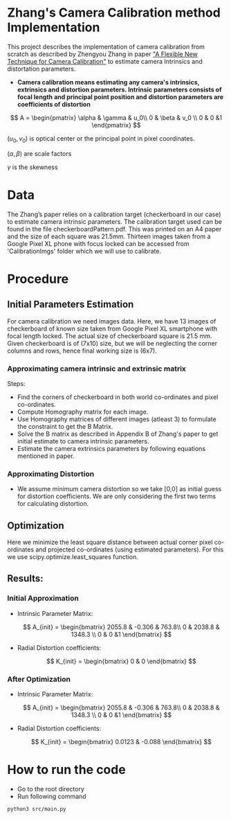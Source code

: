 # Zhang's Camera Calibration method Implementation
This project describes the implementation of camera calibration from scratch as described by Zhengyou Zhang in paper ["A Flexible New Technique for Camera Calibration"](https://www.microsoft.com/en-us/research/wp-content/uploads/2016/02/tr98-71.pdf) to estimate camera Intrinsics and distortation parameters.


- **Camera calibration means estimating any camera's intrinsics, extrinsics and distortion parameters. Intrinsic parameters consists of focal length and principal point position and distortion parameters are coefficients of distortion**

$$
A =
\begin{pmatrix}
\alpha & \gamma & u_0\\
0 & \beta & v_0 \\
0 & 0 &1
\end{pmatrix}
$$

$(u_0,v_0)$ is optical center or the principal point in pixel coordinates.

$(\alpha,\beta)$ are scale factors

$\gamma$ is the skewness


# Data
The Zhang’s paper relies on a calibration target (checkerboard in our case) to estimate camera intrinsic parameters. The calibration target used can be found in the file checkerboardPattern.pdf. This was printed on an A4 paper and the size of each square was 21.5mm. Thirteen images taken from a Google Pixel XL phone with focus locked can be accessed from 'CalibrationImgs' folder which we will use to calibrate.

# Procedure

## Initial Parameters Estimation

For camera calibration we need images data. Here, we have 13 images of checkerboard of known size taken from Google Pixel XL smartphone with focal length locked. The actual size of checkerboard square is 21.5 mm. Given checkerboard is of (7x10) size, but we will be neglecting the corner columns and rows, hence final working size is (6x7).

### Approximating camera intrinsic and extrinsic matrix
Steps:
- Find the corners of checkerboard in both world co-ordinates and pixel co-ordinates.
- Compute Homography matrix for each image.
- Use Homography matrices of different images (atleast 3) to formulate the constraint to get the B Matrix.
- Solve the B matrix as described in Appendix B of Zhang's paper to get initial estimate to camera intrinsic parameters.
- Estimate the camera extrinsics parameters by following equations mentioned in paper.

### Approximating Distortion
- We assume minimum camera distortion so we take [0,0] as initial guess for distortion coefficients. We are only considering the first two terms for calculating distortion.
  
## Optimization
Here we minimize the least square distance between actual corner pixel co-ordinates and projected co-ordinates (using estimated parameters). For this we use scipy.optimize.least_squares function.

## Results:

### Initial Approximation

- Intrinsic Parameter Matrix:

    $$
    A_{init} =
    \begin{bmatrix}
    2055.8 & -0.306 & 763.8\\
    0 & 2038.8 & 1348.3 \\
    0 & 0 &1
    \end{bmatrix}
    $$

- Radial Distortion coefficients:

    $$
    K_{init} =
    \begin{bmatrix}
    0 & 0
    \end{bmatrix}
    $$

### After Optimization

- Intrinsic Parameter Matrix:

    $$
    A_{init} =
    \begin{bmatrix}
    2055.8 & -0.306 & 763.8\\
    0 & 2038.8 & 1348.3 \\
    0 & 0 &1
    \end{bmatrix}
    $$

- Radial Distortion coefficients:

    $$
    K_{init} =
    \begin{bmatrix}
    0.0123 & -0.088
    \end{bmatrix}
    $$


# How to run the code
- Go to the root directory
- Run following command
```
python3 src/main.py
```